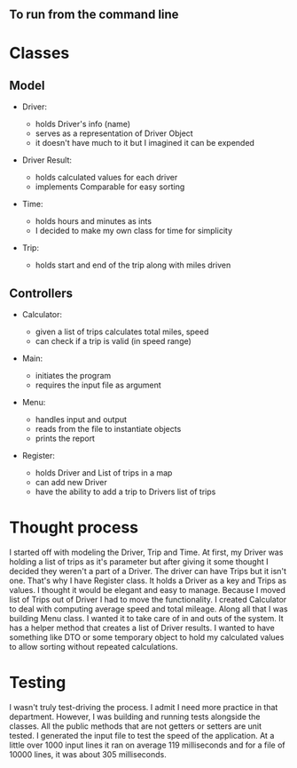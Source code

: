 ## To run from the command line


# Classes

## Model

* Driver:
    * holds Driver's info (name)
    * serves as a representation of Driver Object 
    * it doesn't have much to it but I imagined it can be expended

* Driver Result:
    * holds calculated values for each driver
    * implements Comparable for easy sorting  

* Time:
    * holds hours and minutes as ints
    * I decided to make my own class for time for simplicity

* Trip:
    * holds start and end of the trip along with miles driven


## Controllers

* Calculator:
    * given a list of trips calculates total miles, speed
    * can check if a trip is valid (in speed range) 

* Main: 
    * initiates the program 
    * requires the input file as argument

* Menu:
    * handles input and output
    * reads from the file to instantiate objects
    * prints the report

* Register:
    * holds Driver and List of trips in a map
    * can add new Driver
    * have the ability to add a trip to Drivers list of trips


# Thought process

I started off with modeling the Driver, Trip and Time. At first, my Driver was holding a list of trips as it's parameter but after giving it some thought I decided they weren't a part of a Driver. The driver can have Trips but it isn't one. 
That's why I have Register class. It holds a Driver as a key and Trips as values. I thought it would be elegant and easy to manage.
Because I moved list of Trips out of Driver I had to move the functionality.
I created Calculator to deal with computing average speed and total mileage.
Along all that I was building Menu class. I wanted it to take care of in and outs of the system. It has a helper method that creates a list of Driver results. I wanted to have something like DTO or some temporary object to hold my calculated values to allow sorting without repeated calculations.

# Testing

I wasn't truly test-driving the process. I admit I need more practice in that department. However, I was building and running tests alongside the classes. All the public methods that are not getters or setters are unit tested.
I generated the input file to test the speed of the application. At a little over 1000 input lines it ran on average 119 milliseconds and for a file of 10000 lines, it was about 305 milliseconds.


 